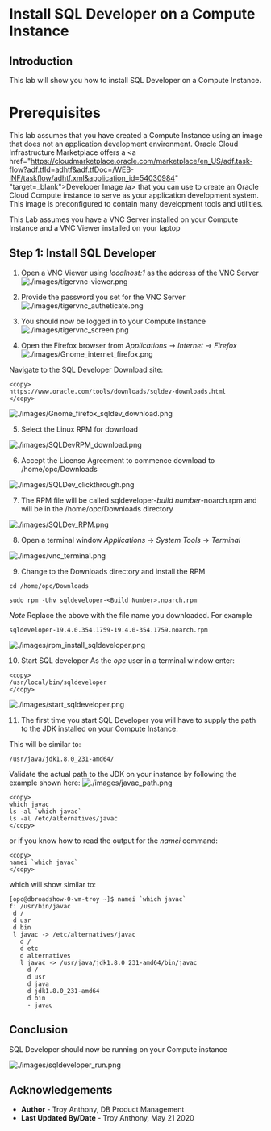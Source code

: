 # Install SQL Developer on a Compute Instance

## Introduction
This lab will show you how to install SQL Developer on a Compute Instance.

# Prerequisites
This lab assumes that you have created a Compute Instance using an image that does not an application development environment.
Oracle Cloud Infrastructure Marketplace offers a <a href="https://cloudmarketplace.oracle.com/marketplace/en_US/adf.task-flow?adf.tfId=adhtf&adf.tfDoc=/WEB-INF/taskflow/adhtf.xml&application_id=54030984" "target=\_blank">Developer Image /a> that you can use to create an Oracle Cloud Compute instance to serve as your application development system. This image is preconfigured to contain many development tools and utilities.

This Lab assumes you have a VNC Server installed on your Compute Instance and a VNC Viewer installed on your laptop

## **Step 1:** Install SQL Developer

1. Open a VNC Viewer using *localhost:1* as the address of the VNC Server
![./images/tigervnc-viewer.png]()

2. Provide the password you set for the VNC Server
![./images/tigervnc_autheticate.png]()

3. You should now be logged in to your Compute Instance
![./images/tigervnc_screen.png]()

4. Open the Firefox browser from *Applications* -> *Internet* -> *Firefox*
![./images/Gnome_internet_firefox.png]()

Navigate to the SQL Developer Download site:
````
<copy>
https://www.oracle.com/tools/downloads/sqldev-downloads.html
</copy>
````
![./images/Gnome_firefox_sqldev_download.png]()

5. Select the Linux RPM for download

![./images/SQLDevRPM_download.png]()

6. Accept the License Agreement to commence download to /home/opc/Downloads

![./images/SQLDev_clickthrough.png]()

7. The RPM file will be called sqldeveloper-*build number*-noarch.rpm and will be in the /home/opc/Downloads directory

![./images/SQLDev_RPM.png]()

8. Open a terminal window *Applications* -> *System Tools* -> *Terminal*

![./images/vnc_terminal.png]()

9. Change to the Downloads directory and install the RPM

````
cd /home/opc/Downloads

sudo rpm -Uhv sqldeveloper-<Build Number>.noarch.rpm
````
*Note* Replace the *<Build Number>* above with the file name you downloaded. For example

````
sqldeveloper-19.4.0.354.1759-19.4.0-354.1759.noarch.rpm
````
![./images/rpm_install_sqldeveloper.png]()

10. Start SQL developer
As the *opc* user in a terminal window enter:
````
<copy>
/usr/local/bin/sqldeveloper
</copy>
````
![./images/start_sqldeveloper.png]()

11. The first time you start SQL Developer you will have to supply the path to the JDK installed on your Compute Instance.

This will be similar to:
````
/usr/java/jdk1.8.0_231-amd64/
````
Validate the actual path to the JDK on your instance by following the example shown here:
![./images/javac_path.png]()

````
<copy>
which javac
ls -al `which javac`
ls -al /etc/alternatives/javac
</copy>
````
or if you know how to read the output for the *namei* command:
````
<copy>
namei `which javac`
</copy>
````
which will show similar to:
````
[opc@dbroadshow-0-vm-troy ~]$ namei `which javac`
f: /usr/bin/javac
 d /
 d usr
 d bin
 l javac -> /etc/alternatives/javac
   d /
   d etc
   d alternatives
   l javac -> /usr/java/jdk1.8.0_231-amd64/bin/javac
     d /
     d usr
     d java
     d jdk1.8.0_231-amd64
     d bin
     - javac
````
## Conclusion
SQL Developer should now be running on your Compute instance

![./images/sqldeveloper_run.png]()



## Acknowledgements

- **Author** - Troy Anthony, DB Product Management
- **Last Updated By/Date** - Troy Anthony, May 21 2020

